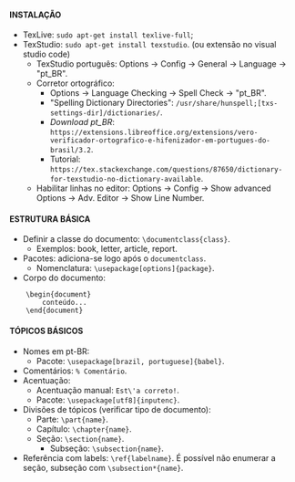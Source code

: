 #### INSTALAÇÃO
*   TexLive: `sudo apt-get install texlive-full`;
*   TexStudio: `sudo apt-get install texstudio`. (ou extensão no visual studio code)
    *   TexStudio português: Options -> Config -> General -> Language -> "pt_BR".
    *   Corretor ortográfico: 
        *   Options -> Language Checking -> Spell Check -> "pt_BR".
        *   "Spelling Dictionary Directories": `/usr/share/hunspell;[txs-settings-dir]/dictionaries/`.
        *   _Download pt_BR_: `https://extensions.libreoffice.org/extensions/vero-verificador-ortografico-e-hifenizador-em-portugues-do-brasil/3.2`.
        *   Tutorial: `https://tex.stackexchange.com/questions/87650/dictionary-for-texstudio-no-dictionary-available`.
    *   Habilitar linhas no editor: Options -> Config -> Show advanced Options -> Adv. Editor -> Show Line Number.

#### ESTRUTURA BÁSICA
*   Definir a classe do documento: `\documentclass{class}`.
    *   Exemplos: book, letter, article, report.
*   Pacotes: adiciona-se logo após o `documentclass`.
    *   Nomenclatura: `\usepackage[options]{package}`.
*   Corpo do documento:
```
    \begin{document}
	    conteúdo...
    \end{document}
```

#### TÓPICOS BÁSICOS
*   Nomes em pt-BR:
    *   Pacote: `\usepackage[brazil, portuguese]{babel}`.
*   Comentários: `% Comentário`.
*   Acentuação:
    *   Acentuação manual: `Est\'a correto!`.
    *   Pacote: `\usepackage[utf8]{inputenc}`.
*   Divisões de tópicos (verificar tipo de documento):
    *   Parte: `\part{name}`.
    *   Capítulo: `\chapter{name}`.
    *   Seção: `\section{name}`.
        *   Subseção: `\subsection{name}`.
*   Referência com labels: `\ref{labelname}`.
É possível não enumerar a seção, subseção com `\subsection*{name}`.
